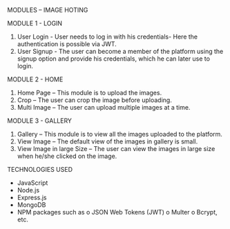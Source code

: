 
MODULES – IMAGE HOTING


MODULE 1 - LOGIN

1. User Login - User needs to log in with his credentials- Here the authentication is possible via JWT.
2. User Signup - The user can become a member of the platform using the signup option and provide his credentials, which he can later use to login.


MODULE 2 - HOME

1. Home Page – This module is to upload the images.
2. Crop – The user can crop the image before uploading.
3. Multi Image – The user can upload multiple images at a time.


MODULE 3 - GALLERY

1. Gallery – This module is to view all the images uploaded to the platform.
2. View Image – The default view of the images in gallery is small.
3. View Image in large Size – The user can view the images in large size when he/she clicked on the image.


TECHNOLOGIES USED

* JavaScript
* Node.js
* Express.js
* MongoDB
* NPM packages such as
o JSON Web Tokens (JWT)
o Multer
o Bcrypt, etc. 

